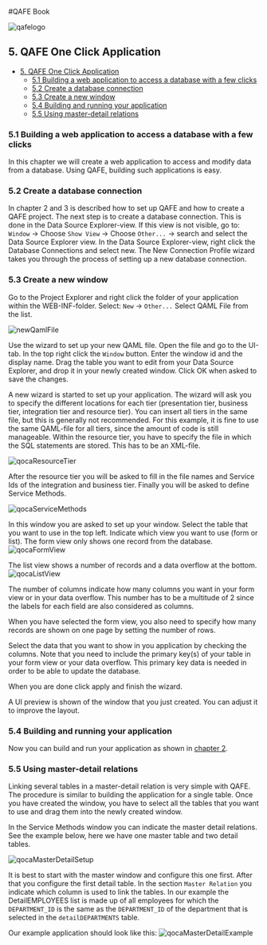 #QAFE Book

![qafelogo](http://www.qafe.com/wp-content/themes/qafe2013/img/logo.png)

## 5. QAFE One Click Application


<!-- toc -->

* [5. QAFE One Click Application](#5-qafe-one-click-application)
  * [5.1 Building a web application to access a database with a few clicks](#51-building-a-web-application-to-access-a-database-with-a-few-clicks)
  * [5.2 Create a database connection](#52-create-a-database-connection)
  * [5.3 Create a new window](#53-create-a-new-window)
  * [5.4 Building and running your application](#54-building-and-running-your-application)
  * [5.5 Using master-detail relations](#55-using-master-detail-relations)

<!-- toc stop -->


### 5.1 Building a web application to access a database with a few clicks

In this chapter we will create a web application to access and modify data from a database. Using QAFE, building such applications is easy.

### 5.2 Create a database connection

In chapter 2 and 3 is described how to set up QAFE and how to create a QAFE project.
The next step is to create a database connection. This is done in the Data Source Explorer-view. If this view is not visible, go to: `Window` -> Choose `Show View` -> Choose `Other...` -> search and select the Data Source Explorer view.
In the Data Source Explorer-view, right click the Database Connections and select new. The New Connection Profile wizard takes you through the process of setting up a new database connection.

### 5.3 Create a new window

Go to the Project Explorer and right click the folder of your application within the WEB-INF-folder. Select: `New` -> `Other...`
Select QAML File from the list.

![newQamlFile](assets/images/newqamlfile.png)


Use the wizard to set up your new QAML file.
Open the file and go to the UI-tab.
In the top right click the `Window` button.
Enter the window id and the display name.
Drag the table you want to edit from your Data Source Explorer, and drop it in your newly created window.
Click OK when asked to save the changes.

A new wizard is started to set up your application.
The wizard will ask you to specify the different locations for each tier (presentation tier, business tier, integration tier and resource tier). You can insert all tiers in the same file, but this is generally not recommended. For this example, it is fine to use the same QAML-file for all tiers, since the amount of code is still manageable.
Within the resource tier, you have to specify the file in which the SQL statements are stored. This has to be an XML-file.

![qocaResourceTier](assets/images/qocaresourcetier.png)

After the resource tier you will be asked to fill in the file names and Service Ids of the integration and business tier.
Finally you will be asked to define Service Methods.

![qocaServiceMethods](assets/images/qocaservicemethods.png)

In this window you are asked to set up your window. Select the table that you want to use in the top left.
Indicate which view you want to use (form or list). The form view only shows one record from the database.
![qocaFormView](assets/images/qocaformview.png)

The list view shows a number of records and a data overflow at the bottom.
![qocaListView](assets/images/qocalistview.png)

The number of columns indicate how many columns you want in your form view or in your data overflow. This number has to be a multitude of 2 since the labels for each field are also considered as columns.

When you have selected the form view, you also need to specify how many records are shown on one page by setting the number of rows.

Select the data that you want to show in you application by checking the columns. Note that you need to include the primary key(s) of your table in your form view or your data overflow. This primary key data is needed in order to be able to update the database.

When you are done click apply and finish the wizard.

A UI preview is shown of the window that you just created. You can adjust it to improve the layout.

### 5.4 Building and running your application

Now you can build and run your application as shown in [chapter 2](02_GettingStarted.md).

### 5.5 Using master-detail relations

Linking several tables in a master-detail relation is very simple with QAFE. The procedure is similar to building the application for a single table. Once you have created the window, you have to select all the tables that you want to use and drag them into the newly created window.

In the Service Methods window you can indicate the master detail relations. See the example below, here we have one master table and two detail tables.

![qocaMasterDetailSetup](assets/images/qocamasterdetailsetup.png)

It is best to start with the master window and configure this one first. After that you configure the first detail table. In the section `Master Relation` you indicate which column is used to link the tables. In our example the DetailEMPLOYEES list is made up of all employees for which the `DEPARTMENT_ID` is the same as the `DEPARTMENT_ID` of the department that is selected in the `detailDEPARTMENTS` table.

Our example application should look like this:
![qocaMasterDetailExample](assets/images/qocamasterdetailexample.png)
